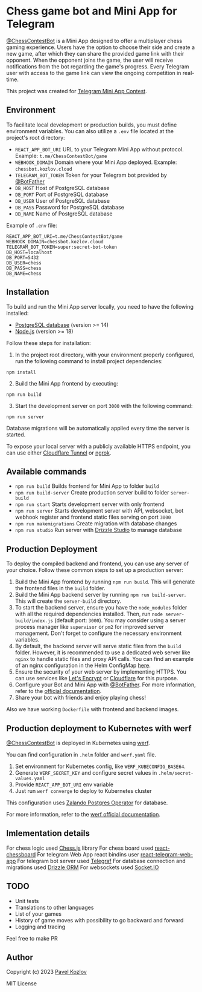 # Chess game bot and Mini App for Telegram

[@ChessContestBot](https://t.me/ChessContestBot) is a Mini App designed to offer a multiplayer chess gaming experience. Users have the option to choose their side and create a new game, after which they can share the provided game link with their opponent. When the opponent joins the game, the user will receive notifications from the bot regarding the game's progress. Every Telegram user with access to the game link can view the ongoing competition in real-time.

This project was created for [Telegram Mini App Contest](https://t.me/contest/327).

## Environment

To facilitate local development or production builds, you must define environment variables. You can also utilize a `.env` file located at the project's root directory:

- `REACT_APP_BOT_URI` URL to your Telegram Mini App without protocol. Example: `t.me/ChessContestBot/game`
- `WEBHOOK_DOMAIN` Domain where your Mini App deployed. Example: `chessbot.kozlov.cloud`
- `TELEGRAM_BOT_TOKEN` Token for your Telegram bot provided by [@BotFather](https://t.me/BotFather)
- `DB_HOST` Host of PostgreSQL database
- `DB_PORT` Port of PostgreSQL database
- `DB_USER` User of PostgreSQL database
- `DB_PASS` Password for PostgreSQL database
- `DB_NAME` Name of PostgreSQL database

Example of `.env` file:

```
REACT_APP_BOT_URI=t.me/ChessContestBot/game
WEBHOOK_DOMAIN=chessbot.kozlov.cloud
TELEGRAM_BOT_TOKEN=super:secret-bot-token
DB_HOST=localhost
DB_PORT=5432
DB_USER=chess
DB_PASS=chess
DB_NAME=chess
```

## Installation

To build and run the Mini App server locally, you need to have the following installed:

- [PostgreSQL database](https://www.postgresql.org) (version >= 14)
- [Node.js](https://nodejs.org/) (version >= 18)

Follow these steps for installation:

1. In the project root directory, with your environment properly configured, run the following command to install project dependencies:

`npm install`

2. Build the Mini App frontend by executing:

`npm run build`

3. Start the development server on port `3000` with the following command:

`npm run server`

Database migrations will be automatically applied every time the server is started.

To expose your local server with a publicly available HTTPS endpoint, you can use either [Cloudflare Tunnel](https://developers.cloudflare.com/cloudflare-one/connections/connect-networks/) or [ngrok](https://ngrok.com).

## Available commands

- `npm run build` Builds frontend for Mini App to folder `build`
- `npm run build-server` Create production server build to folder `server-build`
- `npm run start` Starts development server with only frontend
- `npm run server` Starts development server with API, websocket, bot webhook register and frontend static files serving on port `3000`
- `npm run makemigrations` Create migration with database changes
- `npm run studio` Run server with [Drizzle Studio](https://orm.drizzle.team/drizzle-studio/overview) to manage database

## Production Deployment

To deploy the compiled backend and frontend, you can use any server of your choice. Follow these common steps to set up a production server:

1. Build the Mini App frontend by running `npm run build`. This will generate the frontend files in the `build` folder.
2. Build the Mini App backend server by running `npm run build-server`. This will create the `server-build` directory.
3. To start the backend server, ensure you have the `node_modules` folder with all the required dependencies installed. Then, run `node server-build/index.js` (default port: `3000`). You may consider using a server process manager like `supervisor` or `pm2` for improved server management. Don't forget to configure the necessary environment variables.
4. By default, the backend server will serve static files from the `build` folder. However, it is recommended to use a dedicated web server like `nginx` to handle static files and proxy API calls. You can find an example of an nginx configuration in the Helm ConfigMap [here](https://github.com/pkozlov/ChessBot/blob/main/.helm/templates/configmaps/nginx.yaml).
5. Ensure the security of your web server by implementing HTTPS. You can use services like [Let's Encrypt](https://letsencrypt.org/) or [Cloudflare](https://www.cloudflare.com) for this purpose.
6. Configure your Bot and Mini App with [@BotFather](https://t.me/BotFather). For more information, refer to the [official documentation](https://core.telegram.org/bots/webapps).
7. Share your bot with friends and enjoy playing chess!

Also we have working `Dockerfile` with frontend and backend images.

## Production deployment to Kubernetes with werf

[@ChessContestBot](https://t.me/ChessContestBot) is deployed in Kubernetes using [werf](https://werf.io/).

You can find configuration in `.helm` folder and `werf.yaml` file.

1. Set environment for Kubernetes config, like `WERF_KUBECONFIG_BASE64`.
2. Generate `WERF_SECRET_KEY` and configure secret values in `.helm/secret-values.yaml`
3. Provide `REACT_APP_BOT_URI` env variable
4. Just run `werf converge` to deploy to Kubernetes cluster

This configuration uses [Zalando Postgres Operator](https://github.com/zalando/postgres-operator) for database.

For more information, refer to the [werf official documentation](https://werf.io/documentation/v1.2/).

## Imlementation details

For chess logic used [Chess.js](https://github.com/jhlywa/chess.js) library
For chess board used [react-chessboard](https://github.com/Clariity/react-chessboard)
For telegram Web App react bindins user [react-telegram-web-app](https://github.com/vkruglikov/react-telegram-web-app)
For telegram bot server used [Telegraf](https://github.com/telegraf/telegraf)
For database connection and migrations used [Drizzle ORM](https://orm.drizzle.team)
For websockets used [Socket.IO](https://socket.io)

## TODO

- Unit tests
- Translations to other languages
- List of your games
- History of game moves with possibility to go backward and forward
- Logging and tracing

Feel free to make PR

## Author

Copyright (c) 2023 [Pavel Kozlov](https://pkozlov.com/)

MIT License
